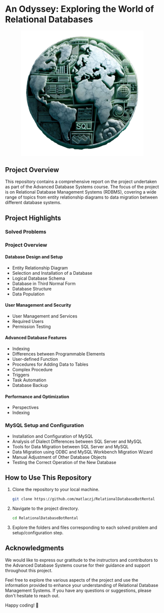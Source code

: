 # An Odyssey: Exploring the World of Relational Databases

<p align="center">
  <img src="logo.png" alt="Logo" width="400"/>
</p>


## Project Overview
This repository contains a comprehensive report on the project undertaken as part of the Advanced Database Systems course. The focus of the project is on Relational Database Management Systems (RDBMS), covering a wide range of topics from entity relationship diagrams to data migration between different database systems.

## Project Highlights

### Solved Problems
### Project Overview

#### Database Design and Setup
- Entity Relationship Diagram
- Selection and Installation of a Database
- Logical Database Schema
- Database in Third Normal Form
- Database Structure
- Data Population

#### User Management and Security
- User Management and Services
- Required Users
- Permission Testing

#### Advanced Database Features
- Indexing
- Differences between Programmable Elements
- User-defined Function
- Procedures for Adding Data to Tables
- Complex Procedure
- Triggers
- Task Automation
- Database Backup

#### Performance and Optimization
- Perspectives
- Indexing

### MySQL Setup and Configuration
- Installation and Configuration of MySQL
- Analysis of Dialect Differences between SQL Server and MySQL
- Tools for Data Migration between SQL Server and MySQL
- Data Migration using ODBC and MySQL Workbench Migration Wizard
- Manual Adjustment of Other Database Objects
- Testing the Correct Operation of the New Database

## How to Use This Repository

1. Clone the repository to your local machine.
   ```bash
   git clone https://github.com/matlaczj/RelationalDatabaseBotRental
   ```

2. Navigate to the project directory.
   ```bash
   cd RelationalDatabaseBotRental
   ```

3. Explore the folders and files corresponding to each solved problem and setup/configuration step.

## Acknowledgments
We would like to express our gratitude to the instructors and contributors to the Advanced Database Systems course for their guidance and support throughout this project.

Feel free to explore the various aspects of the project and use the information provided to enhance your understanding of Relational Database Management Systems. If you have any questions or suggestions, please don't hesitate to reach out.

Happy coding! 🚀